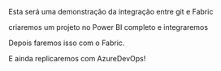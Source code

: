 Esta será uma demonstração da integração entre git e Fabric

criaremos um projeto no Power BI completo e integraremos

Depois faremos isso com o Fabric.

E ainda replicaremos com AzureDevOps!
